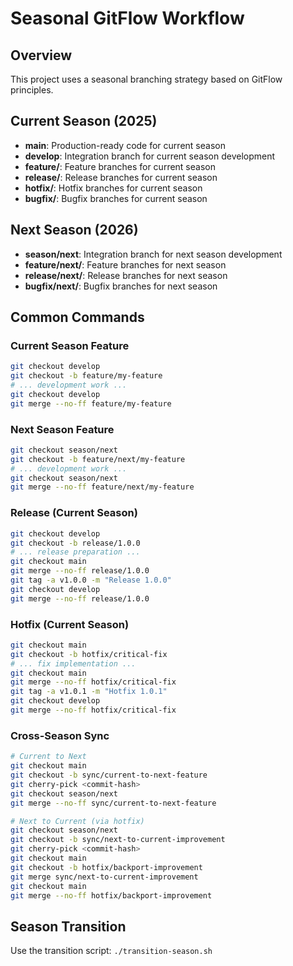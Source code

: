 # Seasonal GitFlow Workflow

## Overview
This project uses a seasonal branching strategy based on GitFlow principles.

## Current Season (2025)
- **main**: Production-ready code for current season
- **develop**: Integration branch for current season development
- **feature/**: Feature branches for current season
- **release/**: Release branches for current season
- **hotfix/**: Hotfix branches for current season
- **bugfix/**: Bugfix branches for current season

## Next Season (2026)
- **season/next**: Integration branch for next season development
- **feature/next/**: Feature branches for next season
- **release/next/**: Release branches for next season
- **bugfix/next/**: Bugfix branches for next season

## Common Commands

### Current Season Feature
```bash
git checkout develop
git checkout -b feature/my-feature
# ... development work ...
git checkout develop
git merge --no-ff feature/my-feature
```

### Next Season Feature
```bash
git checkout season/next
git checkout -b feature/next/my-feature
# ... development work ...
git checkout season/next
git merge --no-ff feature/next/my-feature
```

### Release (Current Season)
```bash
git checkout develop
git checkout -b release/1.0.0
# ... release preparation ...
git checkout main
git merge --no-ff release/1.0.0
git tag -a v1.0.0 -m "Release 1.0.0"
git checkout develop
git merge --no-ff release/1.0.0
```

### Hotfix (Current Season)
```bash
git checkout main
git checkout -b hotfix/critical-fix
# ... fix implementation ...
git checkout main
git merge --no-ff hotfix/critical-fix
git tag -a v1.0.1 -m "Hotfix 1.0.1"
git checkout develop
git merge --no-ff hotfix/critical-fix
```

### Cross-Season Sync
```bash
# Current to Next
git checkout main
git checkout -b sync/current-to-next-feature
git cherry-pick <commit-hash>
git checkout season/next
git merge --no-ff sync/current-to-next-feature

# Next to Current (via hotfix)
git checkout season/next
git checkout -b sync/next-to-current-improvement
git cherry-pick <commit-hash>
git checkout main
git checkout -b hotfix/backport-improvement
git merge sync/next-to-current-improvement
git checkout main
git merge --no-ff hotfix/backport-improvement
```

## Season Transition
Use the transition script: `./transition-season.sh`
